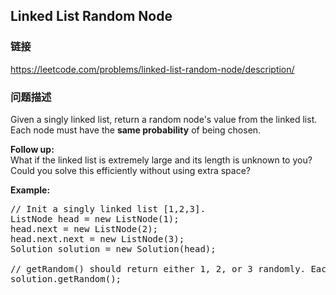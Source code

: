 ## Linked List Random Node  
### 链接  
https://leetcode.com/problems/linked-list-random-node/description/  
### 问题描述
Given a singly linked list, return a random node's value from the linked list. Each node must have the **same probability** of being chosen.

**Follow up:**<br />
What if the linked list is extremely large and its length is unknown to you? Could you solve this efficiently without using extra space?


**Example:**
<pre>
// Init a singly linked list [1,2,3].
ListNode head = new ListNode(1);
head.next = new ListNode(2);
head.next.next = new ListNode(3);
Solution solution = new Solution(head);

// getRandom() should return either 1, 2, or 3 randomly. Each element should have equal probability of returning.
solution.getRandom();
</pre>

